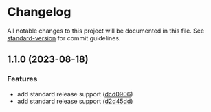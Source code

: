 # Changelog

All notable changes to this project will be documented in this file. See [standard-version](https://github.com/conventional-changelog/standard-version) for commit guidelines.

## 1.1.0 (2023-08-18)


### Features

* add standard release support ([dcd0906](https://github.com/Rhoda-Gachimu/auto-changelog/commit/dcd090648b98c954a670f86075baed3a83d678ae))
* add standard release support ([d2d45dd](https://github.com/Rhoda-Gachimu/auto-changelog/commit/d2d45dd29f6934a86c2a499bf7ca08653c9ec029))
